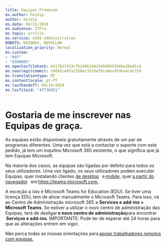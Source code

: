 ```yaml
---
title: Equipas Freemium
ms.author: heidip
author: heidip
ms.date: 04/21/2020
ms.audience: ITPro
ms.topic: article
ms.service: o365-administration
ROBOTS: NOINDEX, NOFOLLOW
localization_priority: Normal
ms.custom:
- "997"
- "6500005"
ms.openlocfilehash: 641702f433c7b2d96198154500393b66e20e65c6
ms.sourcegitcommit: c6692ce0fa1358ec3529e59ca0ecdfdea4cdc759
ms.translationtype: MT
ms.contentlocale: pt-PT
ms.lasthandoff: 09/14/2020
ms.locfileid: "47736551"
---
```

# <a name="id-like-to-sign-up-for-teams-for-free"></a>Gostaria de me inscrever nas Equipas de graça.

As equipas estão disponíveis gratuitamente através de um par de programas diferentes. Uma vez que está a contactar o suporte com este pedido, já tem um inquilino Microsoft 365 existente, o que significa que já tem Equipas Microsoft.

Na maioria dos casos, as equipas são ligadas por defeito para todos os seus utilizadores. Uma vez ligado, os seus utilizadores podem executar Equipas, quer instalando clientes [de desktop](https://docs.microsoft.com/MicrosoftTeams/get-clients#desktop-client)   e [mobile,](https://docs.microsoft.com/MicrosoftTeams/get-clients#mobile-clients) quer [a partir do navegador](https://docs.microsoft.com/MicrosoftTeams/get-clients#web-client)   em <https://teams.microsoft.com.>

A exceção a isto é Microsoft Teams for Education (EDU). Se tiver uma licença EDU, tem de ativar manualmente o Microsoft Teams. Para isso, vá ao Centro de Administração microsoft 365 **> Services e add-ins > Microsoft Teams**. Se estiver a utilizar o novo centro de administração das Equipas, terá de desligar **o novo centro de administração**para encontrar    **Serviços e add-ins**. IMPORTANTE: Pode ter de esperar até 24 horas para que as alterações entrem em vigor.

Não perca todas as nossas orientações para [apoiar trabalhadores remotos com equipas.](https://docs.microsoft.com/MicrosoftTeams/support-remote-work-with-teams)

